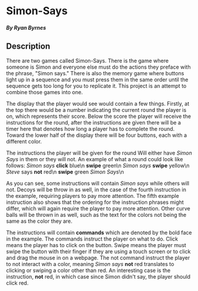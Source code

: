 # Simon-Says
##### By Ryan Byrnes

## Description
There are two games called Simon-Says. There is the game where someone is Simon and everyone else must do the actions they preface with the phrase, "Simon says." There is also the memory game where buttons light up in a sequence and you must press them in the same order until the sequence gets too long for you to replicate it. This project is an attempt to combine those games into one. 

The display that the player would see would contain a few things. Firstly, at the top there would be a number indicating the current round the player is on, which represents their score. Below the score the player will receive the instructions for the round, after the instructions are given there will be a timer here that denotes how long a player has to complete the round. Toward the lower half of the display there will be four buttons, each with a different color. 

The instructions the player will be given for the round Will either have *Simon Says* in them or they will not. An example of what a round could look like follows: 
*Simon says* **click** blue\n
**swipe** green\n
*Simon says* **swipe** yellow\n
*Steve* says **not** red\n
**swipe** green *Simon Says*\n

As you can see, some instructions will contain *Simon says* while others will not. Decoys will be throw in as well, in the case of the fourth instruction in the example, requiring players to pay more attention. The fifth example instruction also shows that the ordering for the instruction phrases might differ, which will again require the player to pay more attention. Other curve balls will be thrown in as well, such as the text for the colors not being the same as the color they are.

The instructions will contain **commands** which are denoted by the bold face in the example. The commands instruct the player on what to do. Click means the player has to click on the button. Swipe means the player must swipe the button with their finger if they are using a touch screen or to click and drag the mouse in on a webpage. The not command instruct the player to not interact with a color, meaning *Simon says* **not** red translates to clicking or swiping a color other than red. An interesting case is the instruction, **not** red, in which case since Simon didn't say, the player should click red.
